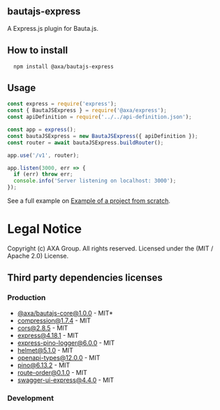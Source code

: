 ## bautajs-express

A Express.js plugin for Bauta.js.

## How to install

```console
  npm install @axa/bautajs-express
```

## Usage

```js
const express = require('express');
const { BautaJSExpress } = require('@axa/express');
const apiDefinition = require('../../api-definition.json');

const app = express();
const bautaJSExpress = new BautaJSExpress({ apiDefinition });
const router = await bautaJSExpress.buildRouter();

app.use('/v1', router);

app.listen(3000, err => {
  if (err) throw err;
  console.info('Server listening on localhost: 3000');
});

```

See a full example on [Example of a project from scratch](../../docs/hello-world.md).
# Legal Notice

Copyright (c) AXA Group. All rights reserved.
Licensed under the (MIT / Apache 2.0) License.

## Third party dependencies licenses

### Production
 - [@axa/bautajs-core@1.0.0](https://github.com/axa-group/bauta.js) - MIT*
 - [compression@1.7.4](https://github.com/expressjs/compression) - MIT
 - [cors@2.8.5](https://github.com/expressjs/cors) - MIT
 - [express@4.18.1](https://github.com/expressjs/express) - MIT
 - [express-pino-logger@6.0.0](https://github.com/pinojs/express-pino-logger) - MIT
 - [helmet@5.1.0](https://github.com/helmetjs/helmet) - MIT
 - [openapi-types@12.0.0](https://github.com/kogosoftwarellc/open-api/tree/master/packages/openapi-types) - MIT
 - [pino@6.13.2](https://github.com/pinojs/pino) - MIT
 - [route-order@0.1.0](https://github.com/sfrdmn/node-route-order) - MIT
 - [swagger-ui-express@4.4.0](https://github.com/scottie1984/swagger-ui-express) - MIT

### Development
